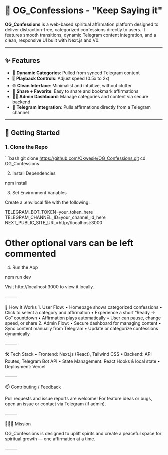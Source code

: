 # 🙏 OG_Confessions - "Keep Saying it"

**OG_Confessions** is a web-based spiritual affirmation platform designed to deliver distraction-free, categorized confessions directly to users. It features smooth transitions, dynamic Telegram content integration, and a clean, responsive UI built with Next.js and V0.

---

## ✨ Features
- 📂 **Dynamic Categories**: Pulled from synced Telegram content
- 🎚️ **Playback Controls**: Adjust speed (0.5x to 2x)
- 🌐 **Clean Interface**: Minimalist and intuitive, without clutter
- 📲 **Share + Favorite**: Easy to share and bookmark affirmations
- 🧑‍💼 **Admin Dashboard**: Manage categories and content via secure backend
- 🤖 **Telegram Integration**: Pulls affirmations directly from a Telegram channel

---

## 🚀 Getting Started

### 1. Clone the Repo
\`\`\`bash
git clone https://github.com/Okwesie/OG_Confessions.git
cd OG_Confessions

2. Install Dependencies

npm install

3. Set Environment Variables

Create a .env.local file with the following:

TELEGRAM_BOT_TOKEN=your_token_here
TELEGRAM_CHANNEL_ID=your_channel_id_here
NEXT_PUBLIC_SITE_URL=http://localhost:3000
# Other optional vars can be left commented

4. Run the App

npm run dev

Visit http://localhost:3000 to view it locally.

⸻

🧠 How It Works
	1.	User Flow:
	•	Homepage shows categorized confessions
	•	Click to select a category and affirmation
	•	Experience a short “Ready → Go” countdown
	•	Affirmation plays automatically
	•	User can pause, change speed, or share
	2.	Admin Flow:
	•	Secure dashboard for managing content
	•	Sync content manually from Telegram
	•	Update or categorize confessions dynamically

⸻

🛠 Tech Stack
	•	Frontend: Next.js (React), Tailwind CSS
	•	Backend: API Routes, Telegram Bot API
	•	State Management: React Hooks & local state
	•	Deployment: Vercel

⸻

📫 Contributing / Feedback

Pull requests and issue reports are welcome! For feature ideas or bugs, open an issue or contact via Telegram (if admin).

⸻

🧘🏾‍♂️ Mission

OG_Confessions is designed to uplift spirits and create a peaceful space for spiritual growth — one affirmation at a time.

⸻
